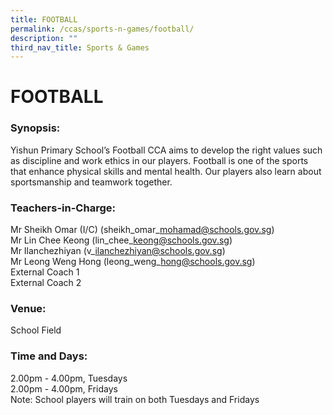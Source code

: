 ```yaml
---
title: FOOTBALL
permalink: /ccas/sports-n-games/football/
description: ""
third_nav_title: Sports & Games
---
```

# FOOTBALL

### Synopsis:  

Yishun Primary School’s Football CCA aims to develop the right values such as discipline and work ethics in our players. Football is one of the sports that enhance physical skills and mental health. Our players also learn about sportsmanship and teamwork together.



### Teachers-in-Charge:

Mr Sheikh Omar (I/C) (sheikh\_omar\_mohamad@schools.gov.sg)   
Mr Lin Chee Keong (lin\_chee\_keong@schools.gov.sg)    
Mr Ilanchezhiyan (v\_ilanchezhiyan@schools.gov.sg)   
Mr Leong Weng Hong (leong\_weng\_hong@schools.gov.sg)   
External Coach 1   
External Coach 2

### **Venue:**

School Field

### **Time and Days:**

2.00pm - 4.00pm, Tuesdays  
2.00pm - 4.00pm, Fridays   
Note: School players will train on both Tuesdays and Fridays